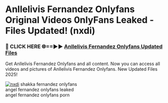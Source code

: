 # Anllelivis Fernandez Onlyfans Original Videos 0nlyFans Leaked - Files Updated! (nxdi)

<h3>🔴 CLICK HERE 🌐==►► <a href="https://tinyurl.com/3hn5wdd3" rel="nofollow">Anllelivis Fernandez Onlyfans Updated Files</a></h3>

Get Anllelivis Fernandez Onlyfans and all content. Now you can access all videos and pictures of Anllelivis Fernandez Onlyfans. New Updated Files 2025!

[![nxdi](https://i.imgur.com/4HnBqBT.gif)](https://tinyurl.com/3hn5wdd3)
shakka fernandez onlyfans<br>
angel fernandez onlyfans leaked<br>
angel fernandez onlyfans porn